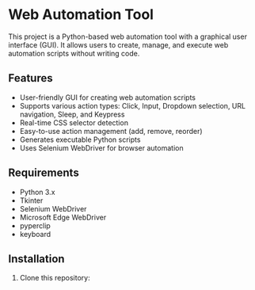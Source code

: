 # Web Automation Tool

This project is a Python-based web automation tool with a graphical user interface (GUI). It allows users to create, manage, and execute web automation scripts without writing code.

## Features

- User-friendly GUI for creating web automation scripts
- Supports various action types: Click, Input, Dropdown selection, URL navigation, Sleep, and Keypress
- Real-time CSS selector detection
- Easy-to-use action management (add, remove, reorder)
- Generates executable Python scripts
- Uses Selenium WebDriver for browser automation

## Requirements

- Python 3.x
- Tkinter
- Selenium WebDriver
- Microsoft Edge WebDriver
- pyperclip
- keyboard

## Installation

1. Clone this repository:
